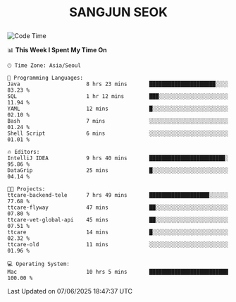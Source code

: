<h1>
 <p align="center">
   SANGJUN SEOK
 </p>
</h1>

<!--START_SECTION:waka-->
![Code Time](http://img.shields.io/badge/Code%20Time-4%2C368%20hrs%2037%20mins-blue)

📊 **This Week I Spent My Time On** 

```text
🕑︎ Time Zone: Asia/Seoul

💬 Programming Languages: 
Java                     8 hrs 23 mins       █████████████████████░░░░   83.23 % 
SQL                      1 hr 12 mins        ███░░░░░░░░░░░░░░░░░░░░░░   11.94 % 
YAML                     12 mins             █░░░░░░░░░░░░░░░░░░░░░░░░   02.10 % 
Bash                     7 mins              ░░░░░░░░░░░░░░░░░░░░░░░░░   01.24 % 
Shell Script             6 mins              ░░░░░░░░░░░░░░░░░░░░░░░░░   01.01 % 

🔥 Editors: 
IntelliJ IDEA            9 hrs 40 mins       ████████████████████████░   95.86 % 
DataGrip                 25 mins             █░░░░░░░░░░░░░░░░░░░░░░░░   04.14 % 

🐱‍💻 Projects: 
ttcare-backend-tele      7 hrs 49 mins       ███████████████████░░░░░░   77.68 % 
ttcare-flyway            47 mins             ██░░░░░░░░░░░░░░░░░░░░░░░   07.80 % 
ttcare-vet-global-api    45 mins             ██░░░░░░░░░░░░░░░░░░░░░░░   07.51 % 
ttcare                   14 mins             █░░░░░░░░░░░░░░░░░░░░░░░░   02.32 % 
ttcare-old               11 mins             ░░░░░░░░░░░░░░░░░░░░░░░░░   01.96 % 

💻 Operating System: 
Mac                      10 hrs 5 mins       █████████████████████████   100.00 % 
```


 Last Updated on 07/06/2025 18:47:37 UTC
<!--END_SECTION:waka-->
